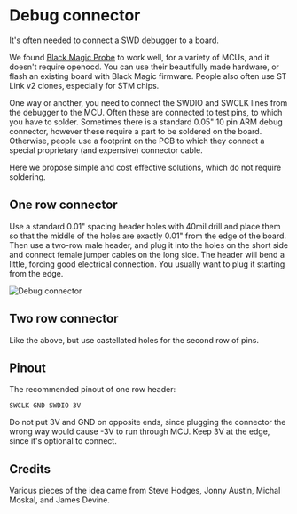 # Debug connector

It's often needed to connect a SWD debugger to a board.

We found [Black Magic Probe](https://github.com/blacksphere/blackmagic/wiki) to work well,
for a variety of MCUs, and it doesn't require openocd.
You can use their beautifully made hardware, or flash an existing
board with Black Magic firmware.
People also often use ST Link v2 clones, especially for STM chips.

One way or another, you need to connect the SWDIO and SWCLK lines from the
debugger to the MCU.
Often these are connected to test pins, to which you have to solder.
Sometimes there is a standard 0.05" 10 pin ARM debug connector,
however these require a part to be soldered on the board.
Otherwise, people use a footprint on the PCB to which they connect a 
special proprietary (and expensive) connector cable.

Here we propose simple and cost effective solutions, which do not require soldering.

## One row connector

Use a standard 0.01" spacing header holes with 40mil drill and place them so that
the middle of the holes are exactly 0.01" from the edge of the board.
Then use a two-row male header, and plug it into the holes on the short side
and connect female jumper cables on the long side.
The header will bend a little, forcing good electrical connection.
You usually want to plug it starting from the edge.

![Debug connector](/static/hardware/dbg.jpg)


## Two row connector

Like the above, but use castellated holes for the second row of pins.

## Pinout

The recommended pinout of one row header:

```
SWCLK GND SWDIO 3V
```

Do not put 3V and GND on opposite ends, since plugging the connector the wrong way
would cause -3V to run through MCU.
Keep 3V at the edge, since it's optional to connect.

## Credits

Various pieces of the idea came from Steve Hodges, Jonny Austin, Michal Moskal, and James Devine.
